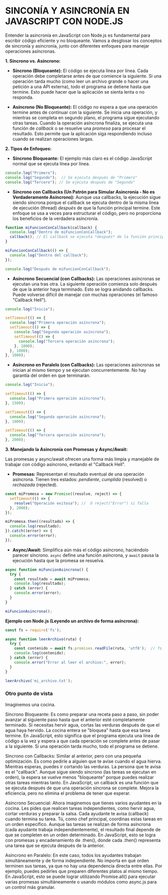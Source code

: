 # SINCONÍA Y ASINCRONÍA EN JAVASCRIPT CON NODE.JS

Entender la asincronía en JavaScript con Node.js es fundamental para escribir código eficiente y no bloqueante. Vamos a desglosar los conceptos de sincronía y asincronía, junto con diferentes enfoques para manejar operaciones asíncronas.

**1. Síncrono vs. Asíncrono:**

* **Síncrono (Bloqueante):**  El código se ejecuta línea por línea. Cada operación debe completarse antes de que comience la siguiente.  Si una operación tarda mucho (como leer un archivo grande o hacer una petición a una API externa), todo el programa se detiene hasta que termine.  Esto puede hacer que la aplicación se sienta lenta o no responda.

* **Asíncrono (No Bloqueante):** El código no espera a que una operación termine antes de continuar con la siguiente.  Se inicia una operación, y mientras se completa en segundo plano, el programa sigue ejecutando otras tareas.  Cuando la operación asíncrona finaliza, se ejecuta una función de *callback* o se resuelve una *promesa* para procesar el resultado. Esto permite que la aplicación siga respondiendo incluso cuando se realizan operaciones largas.


**2. Tipos de Enfoques:**

* **Síncrono Bloqueante:**  El ejemplo más claro es el código JavaScript normal que se ejecuta línea por línea.

```javascript
console.log("Primero");
console.log("Segundo");  // Se ejecuta después de "Primero"
console.log("Tercero"); // Se ejecuta después de "Segundo"
```

* **Síncrono con Callbacks (Un Patrón para Simular Asincronía - No es Verdaderamente Asíncrono):**  Aunque usa callbacks, la ejecución sigue siendo síncrona porque el callback se ejecuta dentro de la misma línea de ejecución (thread) *después* de que la función principal termine.  Este enfoque se usa a veces para estructurar el código, pero no proporciona los beneficios de la verdadera asincronía.

```javascript
function miFuncionConCallback(callback) {
  console.log("Dentro de miFuncionConCallback");
  callback(); // El callback se ejecuta *después* de la función principal
}

miFuncionConCallback(() => {
  console.log("Dentro del callback");
});

console.log("Después de miFuncionConCallback");
```

* **Asíncrono Secuencial (con Callbacks):**  Las operaciones asíncronas se ejecutan una tras otra.  La siguiente operación comienza solo después de que la anterior haya terminado.  Esto se logra anidando callbacks.  Puede volverse difícil de manejar con muchas operaciones (el famoso "Callback Hell").

```javascript
console.log("Inicio");

setTimeout(() => {
  console.log("Primera operación asíncrona");
  setTimeout(() => {
    console.log("Segunda operación asíncrona");
    setTimeout(() => {
      console.log("Tercera operación asíncrona");
    }, 1000);
  }, 1000);
}, 1000);
```

* **Asíncrono en Paralelo (con Callbacks):**  Las operaciones asíncronas se inician al mismo tiempo y se ejecutan concurrentemente.  No hay garantía del orden en que terminarán.


```javascript
console.log("Inicio");

setTimeout(() => {
  console.log("Primera operación asíncrona");
}, 1500);

setTimeout(() => {
  console.log("Segunda operación asíncrona");
}, 1000);

setTimeout(() => {
  console.log("Tercera operación asíncrona");
}, 2000);
```


**3.  Manejando la Asincronía con Promesas y Async/Await:**

Las promesas y async/await ofrecen una forma más limpia y manejable de trabajar con código asíncrono, evitando el "Callback Hell".

* **Promesas:** Representan el resultado eventual de una operación asíncrona.  Tienen tres estados: *pendiente*, *cumplida* (resolved) o *rechazada* (rejected).

```javascript
const miPromesa = new Promise((resolve, reject) => {
  setTimeout(() => {
    resolve("Operación exitosa"); //  O reject("Error") si falla
  }, 2000);
});

miPromesa.then((resultado) => {
  console.log(resultado);
}).catch((error) => {
  console.error(error);
});

```

* **Async/Await:**  Simplifica aún más el código asíncrono, haciéndolo parecer síncrono.  `async` define una función asíncrona, y `await` pausa la ejecución hasta que la promesa se resuelva.

```javascript
async function miFuncionAsincrona() {
  try {
    const resultado = await miPromesa;
    console.log(resultado);
  } catch (error) {
    console.error(error);
  }
}

miFuncionAsincrona();
```


**Ejemplo con Node.js (Leyendo un archivo de forma asíncrona):**

```javascript
const fs = require('fs');

async function leerArchivo(ruta) {
  try {
    const contenido = await fs.promises.readFile(ruta, 'utf8');  // fs.promises para usar promesas
    console.log(contenido);
  } catch (error) {
    console.error("Error al leer el archivo:", error);
  }
}

leerArchivo('mi_archivo.txt');
```

### Otro punto de vista

Imaginemos una cocina.


Síncrono Bloqueante: Es como preparar una receta paso a paso, sin poder avanzar al siguiente paso hasta que el anterior esté completamente terminado. Si necesitas hervir agua, cortas las verduras después de que el agua haya hervido. La cocina entera se "bloquea" hasta que esa tarea termine. En JavaScript, esto significa que el programa ejecuta una línea de código a la vez y espera a que cada operación se complete antes de pasar a la siguiente. Si una operación tarda mucho, todo el programa se detiene.


Síncrono con Callbacks: Similar al anterior, pero con una pequeña optimización. Es como pedirle a alguien que te avise cuando el agua hierva. Mientras esperas, puedes ir cortando las verduras. La persona que te avisa es el "callback". Aunque sigue siendo síncrono (las tareas se ejecutan en orden), la espera se vuelve menos "bloqueante" porque puedes realizar otras tareas mientras tanto. En JavaScript, un callback es una función que se ejecuta después de que una operación síncrona se complete. Mejora la eficiencia, pero no elimina el problema de tener que esperar.


Asíncrono Secuencial: Ahora imaginemos que tienes varios ayudantes en la cocina. Les pides que realicen tareas independientes, como hervir agua, cortar verduras y preparar la salsa. Cada ayudante te avisa (callback) cuando termina su tarea. Tú, como chef principal, coordinas estas tareas en un orden específico. Aunque las tareas se realizan de forma asíncrona (cada ayudante trabaja independientemente), el resultado final depende de que se completen en un orden determinado. En JavaScript, esto se logra con promesas y encadenamiento de .then(), donde cada .then() representa una tarea que se ejecuta después de la anterior.


Asíncrono en Paralelo: En este caso, todos los ayudantes trabajan simultáneamente y de forma independiente. No importa en qué orden terminen sus tareas, ya que no hay una dependencia directa entre ellas. Por ejemplo, puedes pedirles que preparen diferentes platos al mismo tiempo. En JavaScript, esto se puede lograr utilizando Promise.all() para ejecutar varias promesas simultáneamente o usando módulos como async.js para un control más granular.
